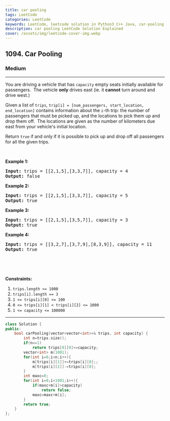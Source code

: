 ```yaml
---
title: car pooling
tags: LeetCode
categories: LeetCode
keywords: LeetCode, leetcode solution in Python3 C++ Java, car-pooling solution
description: car pooling LeetCode Solution Explained
cover: /assets/img/leetcode-cover-img.webp
---
```





<h2>1094. Car Pooling</h2><h3>Medium</h3><hr><div><p>You are driving a vehicle that&nbsp;has <code>capacity</code> empty seats initially available for passengers.&nbsp; The vehicle <strong>only</strong> drives east (ie. it <strong>cannot</strong> turn around and drive west.)</p>

<p>Given a list of <code>trips</code>, <code>trip[i] = [num_passengers, start_location, end_location]</code>&nbsp;contains information about the <code>i</code>-th trip: the number of passengers that must be picked up, and the locations to pick them up and drop them off.&nbsp; The locations are given as the number of kilometers&nbsp;due east from your vehicle's initial location.</p>

<p>Return <code>true</code> if and only if&nbsp;it is possible to pick up and drop off all passengers for all the given trips.&nbsp;</p>

<p>&nbsp;</p>

<p><strong>Example 1:</strong></p>

<pre><strong>Input: </strong>trips = <span id="example-input-1-1">[[2,1,5],[3,3,7]]</span>, capacity = <span id="example-input-1-2">4</span>
<strong>Output: </strong><span id="example-output-1">false</span>
</pre>

<div>
<p><strong>Example 2:</strong></p>

<pre><strong>Input: </strong>trips = <span id="example-input-2-1">[[2,1,5],[3,3,7]]</span>, capacity = <span id="example-input-2-2">5</span>
<strong>Output: </strong><span id="example-output-2">true</span>
</pre>

<div>
<p><strong>Example 3:</strong></p>

<pre><strong>Input: </strong>trips = <span id="example-input-3-1">[[2,1,5],[3,5,7]]</span>, capacity = <span id="example-input-3-2">3</span>
<strong>Output: </strong><span id="example-output-3">true</span>
</pre>

<div>
<p><strong>Example 4:</strong></p>

<pre><strong>Input: </strong>trips = <span id="example-input-4-1">[[3,2,7],[3,7,9],[8,3,9]]</span>, capacity = <span id="example-input-4-2">11</span>
<strong>Output: </strong><span id="example-output-4">true</span>
</pre>
</div>
</div>
</div>

<div>
<div>
<div>
<div>&nbsp;</div>
</div>
</div>
</div>

<p>&nbsp;</p>
<p><strong>Constraints:</strong></p>

<ol>
	<li><code>trips.length &lt;= 1000</code></li>
	<li><code>trips[i].length == 3</code></li>
	<li><code>1 &lt;= trips[i][0] &lt;= 100</code></li>
	<li><code>0 &lt;= trips[i][1] &lt; trips[i][2] &lt;= 1000</code></li>
	<li><code>1 &lt;=&nbsp;capacity &lt;= 100000</code></li>
</ol>
</div>

---




```cpp
class Solution {
public:
    bool carPooling(vector<vector<int>>& trips, int capacity) {
        int n=trips.size();
        if(n==1)
            return trips[0][0]<=capacity;
        vector<int> m(1001);
        for(int i=0;i<n;i++){
            m[trips[i][1]]+=trips[i][0];;
            m[trips[i][2]]-=trips[i][0];
        }
        int maxc=0;
        for(int i=0;i<1001;i++){
            if(maxc+m[i]>capacity)
                return false;
            maxc=maxc+m[i];
        }
        return true;
    }
};
```
